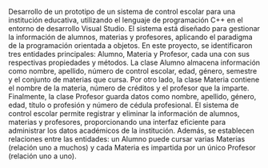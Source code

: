 Desarrollo de un prototipo de un sistema de
control escolar para una institución educativa, utilizando el lenguaje de programación
C++ en el entorno de desarrollo Visual Studio. El sistema está diseñado para gestionar
la información de alumnos, materias y profesores, aplicando el paradigma de la
programación orientada a objetos.
En este proyecto, se identificaron tres entidades principales: Alumno, Materia y
Profesor, cada una con sus respectivas propiedades y métodos. La clase Alumno
almacena información como nombre, apellido, número de control escolar, edad, género,
semestre y el conjunto de materias que cursa. Por otro lado, la clase Materia contiene
el nombre de la materia, número de créditos y el profesor que la imparte. Finalmente, la
clase Profesor guarda datos como nombre, apellido, género, edad, título o profesión y
número de cédula profesional.
El sistema de control escolar permite registrar y eliminar la información de
alumnos, materias y profesores, proporcionando una interfaz eficiente para administrar
los datos académicos de la institución. Además, se establecen relaciones entre las
entidades: un Alumno puede cursar varias Materias (relación uno a muchos) y cada
Materia es impartida por un único Profesor (relación uno a uno).
